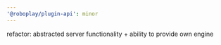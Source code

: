 ```yaml
---
'@roboplay/plugin-api': minor
---
```


refactor: abstracted server functionality + ability to provide own engine
